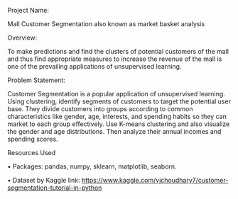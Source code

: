 Project Name:

Mall Customer Segmentation also known as market basket analysis 

Overview:

To make predictions and find the clusters of potential customers of the mall and thus find appropriate measures to increase the revenue of the mall is one of the prevailing applications of unsupervised learning.

Problem Statement:

Customer Segmentation is a popular application of unsupervised learning. Using clustering, identify segments of customers to target the potential user base. They divide customers into groups according to common characteristics like gender, age, interests, and spending habits so they can market to each group effectively.
Use K-means clustering and also visualize the gender and age distributions. Then analyze their annual incomes and spending scores.


Resources Used

• Packages: pandas, numpy, sklearn, matplotlib, seaborn.

• Dataset by Kaggle link: https://www.kaggle.com/vjchoudhary7/customer-segmentation-tutorial-in-python
